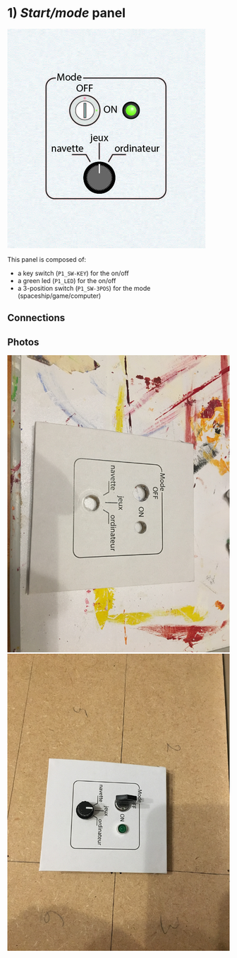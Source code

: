 # 1) *Start/mode* panel

![panel](design-1.jpg)

This panel is composed of:
- a key switch (`P1_SW-KEY`) for the on/off
- a green led (`P1_LED`) for the on/off
- a 3-position switch (`P1_SW-3POS`) for the mode (spaceship/game/computer)

## Connections


## Photos
![start-mode](../../photos/panels/1-start/IMG_1902.JPG)
![start-mode](../../photos/panels/1-start/IMG_1904.JPG)